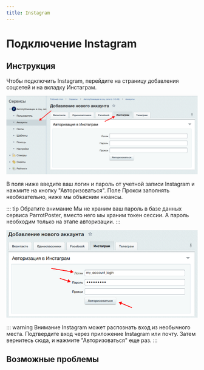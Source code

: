 ```yaml
---
title: Instagram
---
```


# Подключение Instagram

## Инструкция

Чтобы подключить Instagram, перейдите на страницу добавления соцсетей и на вкладку Инстаграм.

![Добавление](./insta-0.png)

В поля ниже введите ваш логин и пароль от учетной записи Instagram и нажмите на кнопку "Авторизоваться".
Поле Прокси заполнять необязательно, ниже мы объясним нюансы.

::: tip Обратите внимание
Мы не храним ваш пароль в базе данных сервиса ParrotPoster, вместо него мы храним токен сессии.
А пароль необходим только на этапе авторизации.
:::

![Авторизация](./insta-1.png)

::: warning Внимание
Instagram может распознать вход из необычного места.
Подтвердите вход через приложение Instagram или почту.
Затем вернитесь сюда, и нажмите "Авторизоваться" еще раз.
:::

<!-- @include: ../../../socials/insta/index.md#proxy-use -->

## Возможные проблемы

<!-- @include: ../../../socials/insta/index.md#common-errors -->

